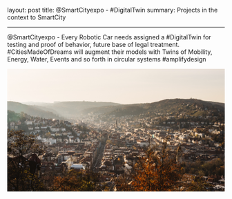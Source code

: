 layout: post
title: @SmartCityexpo - #DigitalTwin
summary: Projects in the context to SmartCity

---

@SmartCityexpo - Every Robotic Car needs assigned a #DigitalTwin for testing and proof of behavior, future base of legal treatment. #CitiesMadeOfDreams will augment their models with Twins of Mobility, Energy, Water, Events and so forth in circular systems #amplifydesign

![kuku](../img/Stuttgart.png)



